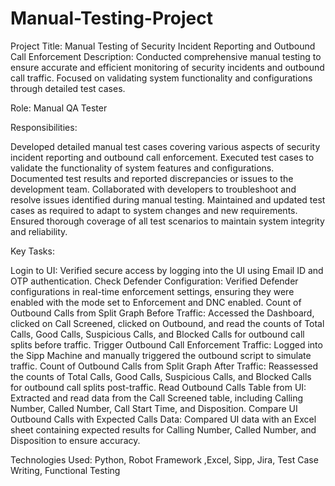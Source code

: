 # Manual-Testing-Project
Project Title: Manual Testing of Security Incident Reporting and Outbound Call Enforcement
Description: Conducted comprehensive manual testing to ensure accurate and efficient monitoring of security incidents and outbound call traffic. Focused on validating system functionality and configurations through detailed test cases.

Role: Manual QA Tester

Responsibilities:

Developed detailed manual test cases covering various aspects of security incident reporting and outbound call enforcement.
Executed test cases to validate the functionality of system features and configurations.
Documented test results and reported discrepancies or issues to the development team.
Collaborated with developers to troubleshoot and resolve issues identified during manual testing.
Maintained and updated test cases as required to adapt to system changes and new requirements.
Ensured thorough coverage of all test scenarios to maintain system integrity and reliability.

Key Tasks:

Login to UI:
Verified secure access by logging into the UI using Email ID and OTP authentication.
Check Defender Configuration:
Verified Defender configurations in real-time enforcement settings, ensuring they were enabled with the mode set to Enforcement and DNC enabled.
Count of Outbound Calls from Split Graph Before Traffic:
Accessed the Dashboard, clicked on Call Screened, clicked on Outbound, and read the counts of Total Calls, Good Calls, Suspicious Calls, and Blocked Calls for outbound call splits before traffic.
Trigger Outbound Call Enforcement Traffic:
Logged into the Sipp Machine and manually triggered the outbound script to simulate traffic.
Count of Outbound Calls from Split Graph After Traffic:
Reassessed the counts of Total Calls, Good Calls, Suspicious Calls, and Blocked Calls for outbound call splits post-traffic.
Read Outbound Calls Table from UI:
Extracted and read data from the Call Screened table, including Calling Number, Called Number, Call Start Time, and Disposition.
Compare UI Outbound Calls with Expected Calls Data:
Compared UI data with an Excel sheet containing expected results for Calling Number, Called Number, and Disposition to ensure accuracy.

Technologies Used: Python, Robot Framework ,Excel, Sipp, Jira, Test Case Writing, Functional Testing
